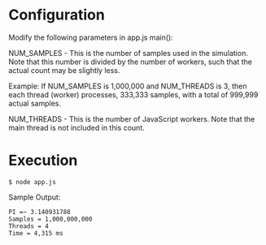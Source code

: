 # Configuration

Modify the following parameters in app.js main():

NUM_SAMPLES - This is the number of samples used in the simulation. Note that this number is divided by the number of workers, such that the actual count may be slightly less.

Example: If NUM_SAMPLES is 1,000,000 and NUM_THREADS is 3, then each thread (worker) processes, 333,333 samples, with a total of 999,999 actual samples.

NUM_THREADS - This is the number of JavaScript workers. Note that the main thread is not included in this count.

# Execution

```
$ node app.js
```

Sample Output:

```
PI =~ 3.140931788
Samples = 1,000,000,000
Threads = 4
Time = 4,315 ms
```
